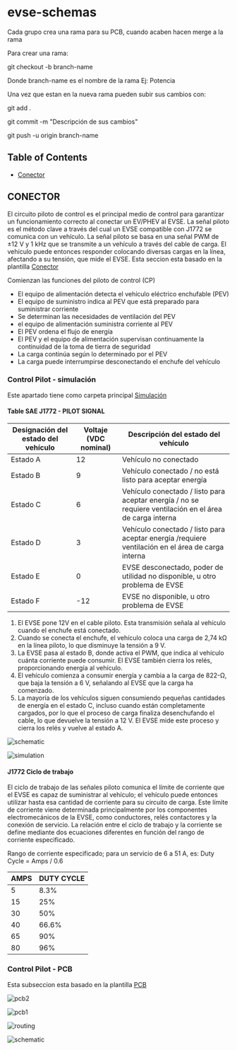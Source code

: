 # evse-schemas

Cada grupo crea una rama para su PCB, cuando acaben hacen merge a la rama

Para crear una rama:

git checkout -b branch-name

Donde branch-name es el nombre de la rama Ej: Potencia

Una vez que estan en la nueva rama pueden subir sus cambios con:

git add .

git commit -m "Descripción de sus cambios"

git push -u origin branch-name

## Table of Contents
- [Conector](#conector)


## CONECTOR
El circuito piloto de control es el principal medio de control para garantizar un funcionamiento correcto al conectar un EV/PHEV al EVSE. La señal piloto es el método clave a través del cual un EVSE compatible con J1772 se comunica con un vehículo. La señal piloto se basa en una señal PWM de ±12 V y 1 kHz que se transmite a un vehículo a través del cable de carga. El vehículo puede entonces responder colocando diversas cargas en la línea, afectando a su tensión, que mide el EVSE.
Esta seccion esta basado en la plantilla [Conector](https://github.com/Diseno-electronico-2023-1/evse-schemas/tree/Conector/Conector "Conector")

Comienzan las funciones del piloto de control (CP)

- El equipo de alimentación detecta el vehículo eléctrico enchufable (PEV)
- El equipo de suministro indica al PEV que está preparado para suministrar corriente
- Se determinan las necesidades de ventilación del PEV
- el equipo de alimentación suministra corriente al PEV
- El PEV ordena el flujo de energía
- El PEV y el equipo de alimentación supervisan continuamente la continuidad de la toma de tierra de seguridad
- La carga continúa según lo determinado por el PEV
- La carga puede interrumpirse desconectando el enchufe del vehículo

### Control Pilot - simulación
Este apartado tiene como carpeta principal [Simulación](https://github.com/Diseno-electronico-2023-1/evse-schemas/tree/Conector/Conector/Simulacion)

#### Table SAE J1772 - PILOT SIGNAL
                    
Designación del estado del vehículo  |Voltaje (VDC nominal) | Descripción del estado del vehículo
------------- | ------------- | -------------
Estado A  | 12 | Vehículo no conectado
Estado B  | 9 | Vehículo conectado / no está listo para aceptar energía
Estado C  | 6 | Vehículo conectado / listo para aceptar energía / no se requiere ventilación en el área de carga interna
Estado D  | 3 | Vehículo conectado / listo para aceptar energía /requiere ventilación en el área de carga interna
Estado E  | 0 | EVSE desconectado, poder de utilidad no disponible, u otro problema de EVSE
Estado F  | -12 | EVSE no disponible, u otro problema de EVSE

1. El EVSE pone 12V en el cable piloto. Esta transmisión señala al vehículo cuando el enchufe está conectado.
2. Cuando se conecta el enchufe, el vehículo coloca una carga de 2,74 kΩ en la línea piloto, lo que disminuye la tensión a 9 V.
3. La EVSE pasa al estado B, donde activa el PWM, que indica al vehículo cuánta corriente puede consumir. El EVSE también cierra los relés, proporcionando energía al vehículo.
4. El vehículo comienza a consumir energía y cambia a la carga de 822-Ω, que baja la tensión a 6 V, señalando al EVSE que la carga ha comenzado.
5. La mayoría de los vehículos siguen consumiendo pequeñas cantidades de energía en el estado C, incluso cuando están completamente cargados, por lo que el proceso de carga finaliza desenchufando el cable, lo que devuelve la tensión a 12 V. El EVSE mide este proceso y cierra los relés y vuelve al estado A.

![schematic](https://github.com/Diseno-electronico-2023-1/evse-schemas/assets/126024376/2b02a925-df56-40a1-965b-ab35b09d1547)

![simulation](https://github.com/Diseno-electronico-2023-1/evse-schemas/assets/126024376/deecbd8a-70e5-406f-ac1c-a4d636f5dd03)

#### J1772 Ciclo de trabajo

El ciclo de trabajo de las señales piloto comunica el límite de corriente que el EVSE es capaz de suministrar al vehículo; el vehículo puede entonces utilizar hasta esa cantidad de corriente para su circuito de carga. Este límite de corriente viene determinada principalmente por los componentes electromecánicos de la EVSE, como conductores, relés contactores y la conexión de servicio. La relación entre el ciclo de trabajo y la corriente se define mediante dos ecuaciones diferentes en función del rango de corriente especificado.

Rango de corriente especificado; para un servicio de 6 a 51 A, es:
Duty Cycle = Amps / 0.6

AMPS  | DUTY CYCLE
------------- | -------------
5  | 8.3%
15  | 25% 
30  | 50%
40  | 66.6%
65  | 90%
80  | 96%

### Control Pilot - PCB
Esta subseccion esta basado en la plantilla [PCB](https://github.com/Diseno-electronico-2023-1/evse-schemas/tree/Conector/Conector/ControlPilotPCB-backups)

![pcb2](https://github.com/Diseno-electronico-2023-1/evse-schemas/assets/126024376/388b68eb-7794-44ec-ab23-544f392cd22e)

![pcb1](https://github.com/Diseno-electronico-2023-1/evse-schemas/assets/126024376/5aead935-cc50-4a8b-9edb-77d0d74f67f4)

![routing](https://github.com/Diseno-electronico-2023-1/evse-schemas/assets/126024376/bb78755c-777a-4983-a05c-2d47f261344c)

![schematic](https://github.com/Diseno-electronico-2023-1/evse-schemas/assets/126024376/1d457d81-68a7-4640-a62b-dd5cba44fd54)



